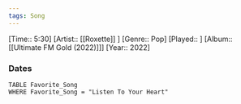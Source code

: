 ```yaml
---
tags: Song  
---
```

[Time:: 5:30]
[Artist:: [[Roxette]] ]
[Genre:: Pop]
[Played:: ]
[Album:: [[Ultimate FM Gold (2022)]]]
[Year:: 2022]
### Dates
````dataview
TABLE Favorite_Song
WHERE Favorite_Song = "Listen To Your Heart"
````